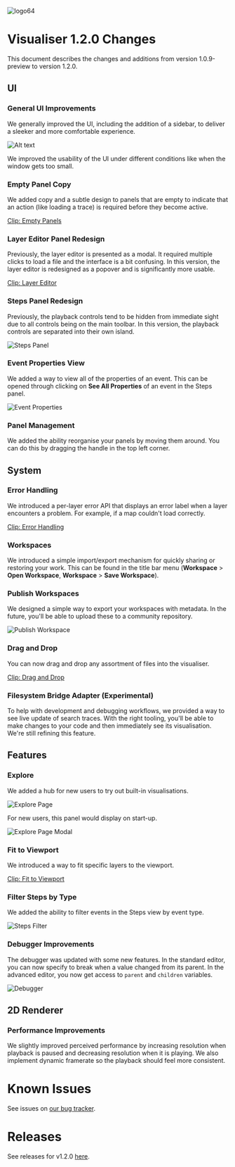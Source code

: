 ![logo64](./assets/22-09-2023/logo64.png)

# Visualiser 1.2.0 Changes

This document describes the changes and additions from version 1.0.9-preview to version 1.2.0.

## UI

### General UI Improvements

We generally improved the UI, including the addition of a sidebar, to deliver a sleeker and more comfortable experience.

![Alt text](./assets/1-03-2024/improved-ui.png)

We improved the usability of the UI under different conditions like when the window gets too small.

### Empty Panel Copy

We added copy and a subtle design to panels that are empty to indicate that an action (like loading a trace) is required before they become active.

[Clip: Empty Panels](./assets/1-03-2024/1.2.0-empty-panels.mp4)

### Layer Editor Panel Redesign

Previously, the layer editor is presented as a modal. It required multiple clicks to load a file and the interface is a bit confusing. In this version, the layer editor is redesigned as a popover and is significantly more usable.

[Clip: Layer Editor](./assets/1-03-2024/1.2.0-layer-panel.mp4)

### Steps Panel Redesign

Previously, the playback controls tend to be hidden from immediate sight due to all controls being on the main toolbar. In this version, the playback controls are separated into their own island.

![Steps Panel](./assets/1-03-2024/steps-panel.png)

### Event Properties View

We added a way to view all of the properties of an event. This can be opened through clicking on **See All Properties** of an event in the Steps panel.

![Event Properties](./assets/1-03-2024/event-properties.png)

### Panel Management

We added the ability reorganise your panels by moving them around. You can do this by dragging the handle in the top left corner.

## System

### Error Handling

We introduced a per-layer error API that displays an error label when a layer encounters a problem. For example, if a map couldn't load correctly.

[Clip: Error Handling](./assets/1-03-2024/1.2.0-error-handling.mp4)

### Workspaces

We introduced a simple import/export mechanism for quickly sharing or restoring your work. This can be found in the title bar menu (**Workspace** > **Open Workspace**, **Workspace** > **Save Workspace**).

### Publish Workspaces

We designed a simple way to export your workspaces with metadata. In the future, you'll be able to upload these to a community repository.

![Publish Workspace](./assets/1-03-2024/publish-workspace.png)

### Drag and Drop

You can now drag and drop any assortment of files into the visualiser.

[Clip: Drag and Drop](./assets/1-03-2024/1.2.0-drag-and-drop.mp4)

### Filesystem Bridge Adapter (Experimental)

To help with development and debugging workflows, we provided a way to see live update of search traces. With the right tooling, you'll be able to make changes to your code and then immediately see its visualisation. We're still refining this feature.

## Features

### Explore

We added a hub for new users to try out built-in visualisations.

![Explore Page](./assets/1-03-2024/explore-page.png)

For new users, this panel would display on start-up.

![Explore Page Modal](./assets/1-03-2024/explore-page-modal.png)

### Fit to Viewport

We introduced a way to fit specific layers to the viewport.

[Clip: Fit to Viewport](./assets/1-03-2024/1.2.0-fit.mp4)

### Filter Steps by Type

We added the ability to filter events in the Steps view by event type.

![Steps Filter](./assets/1-03-2024/steps-filter.png)

### Debugger Improvements

The debugger was updated with some new features. In the standard editor, you can now specify to break when a value changed from its parent. In the advanced editor, you now get access to `parent` and `children` variables.

![Debugger](./assets/1-03-2024/debugger.png)

## 2D Renderer

### Performance Improvements

We slightly improved perceived performance by increasing resolution when playback is paused and decreasing resolution when it is playing. We also implement dynamic framerate so the playback should feel more consistent.

# Known Issues

See issues on [our bug tracker](https://github.com/path-visualiser/app/issues).

# Releases

See releases for v1.2.0 [here](https://github.com/path-visualiser/app/releases/tag/v1.2.0).
